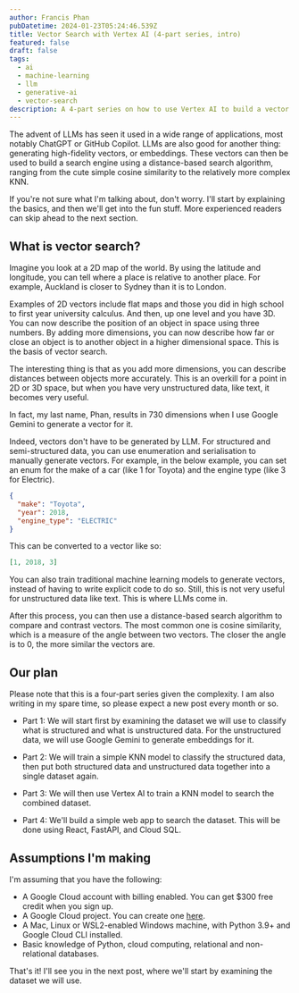 ```yaml
---
author: Francis Phan
pubDatetime: 2024-01-23T05:24:46.539Z
title: Vector Search with Vertex AI (4-part series, intro)
featured: false
draft: false
tags:
  - ai
  - machine-learning
  - llm
  - generative-ai
  - vector-search
description: A 4-part series on how to use Vertex AI to build a vector search engine.
---
```


The advent of LLMs has seen it used in a wide range of applications, most notably ChatGPT or GitHub
Copilot. LLMs are also good for another thing: generating high-fidelity vectors, or embeddings.
These vectors can then be used to build a search engine using a distance-based search algorithm,
ranging from the cute simple cosine similarity to the relatively more complex KNN.

If you're not sure what I'm talking about, don't worry. I'll start by explaining the basics, and
then we'll get into the fun stuff. More experienced readers can skip ahead to the next section.

## What is vector search?

Imagine you look at a 2D map of the world. By using the latitude and longitude, you can tell
where a place is relative to another place. For example, Auckland is closer to Sydney than it is
to London.

Examples of 2D vectors include flat maps and those you did in high school to first year university
calculus. And then, up one level and you have 3D. You can now describe the position of an object in space
using three numbers. By adding more dimensions, you can now describe how far or close an object is
to another object in a higher dimensional space. This is the basis of vector search.

The interesting thing is that as you add more dimensions, you can describe distances between
objects more accurately. This is an overkill for a point in 2D or 3D space, but when you have
very unstructured data, like text, it becomes very useful.

In fact, my last name, Phan, results in 730 dimensions when I use Google Gemini to generate a vector
for it.

Indeed, vectors don't have to be generated by LLM. For structured and semi-structured data, you can
use enumeration and serialisation to manually generate vectors. For example, in the below example,
you can set an enum for the make of a car (like 1 for Toyota) and the engine type (like 3 for Electric).

```json
{
  "make": "Toyota",
  "year": 2018,
  "engine_type": "ELECTRIC"
}
```

This can be converted to a vector like so:

```json
[1, 2018, 3]
```

You can also train traditional machine learning models to generate vectors, instead of
having to write explicit code to do so. Still, this is not very useful for unstructured data like
text. This is where LLMs come in.

After this process, you can then use a distance-based search algorithm to compare and contrast
vectors. The most common one is cosine similarity, which is a measure of the angle between two
vectors. The closer the angle is to 0, the more similar the vectors are.

## Our plan

Please note that this is a four-part series given the complexity. I am also writing in my spare time,
so please expect a new post every month or so.

- Part 1: We will start first by examining the dataset we will use to classify what is structured
  and what is unstructured data. For the unstructured data, we will use Google Gemini to generate
  embeddings for it.

- Part 2: We will train a simple KNN model to classify the structured data, then put both structured
  data and unstructured data together into a single dataset again.

- Part 3: We will then use Vertex AI to train a KNN model to search the combined dataset.

- Part 4: We'll build a simple web app to search the dataset. This will be done using React, FastAPI,
  and Cloud SQL.

## Assumptions I'm making

I'm assuming that you have the following:

- A Google Cloud account with billing enabled. You can get $300 free credit when you sign up.
- A Google Cloud project. You can create one [here](https://console.cloud.google.com/projectcreate).
- A Mac, Linux or WSL2-enabled Windows machine, with Python 3.9+ and Google Cloud CLI installed.
- Basic knowledge of Python, cloud computing, relational and non-relational databases.

That's it! I'll see you in the next post, where we'll start by examining the dataset we will use.
